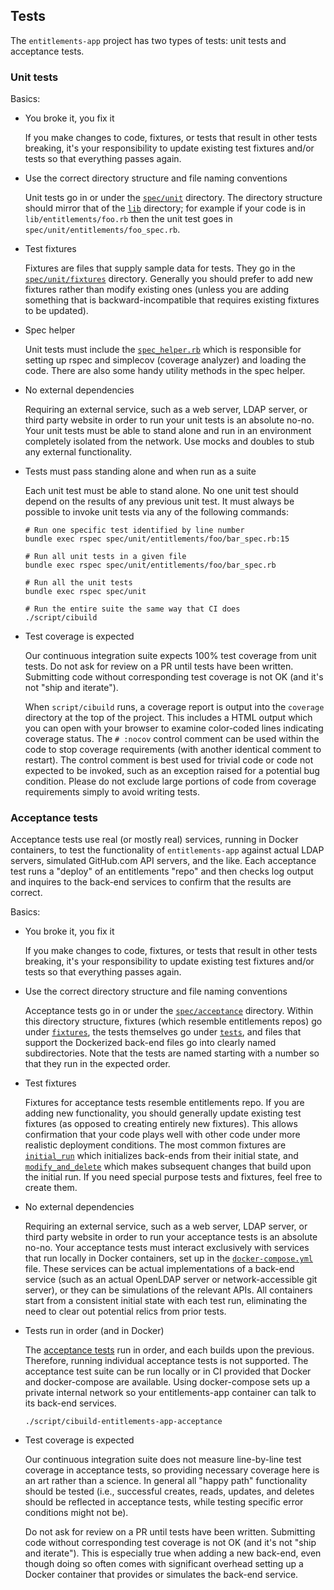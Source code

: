 ## Tests

The `entitlements-app` project has two types of tests: unit tests and acceptance tests.

### Unit tests

Basics:

- You broke it, you fix it

  If you make changes to code, fixtures, or tests that result in other tests breaking, it's your responsibility to update existing test fixtures and/or tests so that everything passes again.

- Use the correct directory structure and file naming conventions

  Unit tests go in or under the [`spec/unit`](/spec/unit) directory. The directory structure should mirror that of the [`lib`](/lib) directory; for example if your code is in `lib/entitlements/foo.rb` then the unit test goes in `spec/unit/entitlements/foo_spec.rb`.

- Test fixtures

  Fixtures are files that supply sample data for tests. They go in the [`spec/unit/fixtures`](/spec/unit/fixtures) directory. Generally you should prefer to add new fixtures rather than modify existing ones (unless you are adding something that is backward-incompatible that requires existing fixtures to be updated).

- Spec helper

  Unit tests must include the [`spec_helper.rb`](/spec/unit/spec_helper.rb) which is responsible for setting up rspec and simplecov (coverage analyzer) and loading the code. There are also some handy utility methods in the spec helper.

- No external dependencies

  Requiring an external service, such as a web server, LDAP server, or third party website in order to run your unit tests is an absolute no-no. Your unit tests must be able to stand alone and run in an environment completely isolated from the network. Use mocks and doubles to stub any external functionality.

- Tests must pass standing alone and when run as a suite

  Each unit test must be able to stand alone. No one unit test should depend on the results of any previous unit test. It must always be possible to invoke unit tests via any of the following commands:

    ```shell
    # Run one specific test identified by line number
    bundle exec rspec spec/unit/entitlements/foo/bar_spec.rb:15

    # Run all unit tests in a given file
    bundle exec rspec spec/unit/entitlements/foo/bar_spec.rb

    # Run all the unit tests
    bundle exec rspec spec/unit

    # Run the entire suite the same way that CI does
    ./script/cibuild
    ```

- Test coverage is expected

  Our continuous integration suite expects 100% test coverage from unit tests. Do not ask for review on a PR until tests have been written. Submitting code without corresponding test coverage is not OK (and it's not "ship and iterate").

  When `script/cibuild` runs, a coverage report is output into the `coverage` directory at the top of the project. This includes a HTML output which you can open with your browser to examine color-coded lines indicating coverage status. The `# :nocov` control comment can be used within the code to stop coverage requirements (with another identical comment to restart). The control comment is best used for trivial code or code not expected to be invoked, such as an exception raised for a potential bug condition. Please do not exclude large portions of code from coverage requirements simply to avoid writing tests.

### Acceptance tests

Acceptance tests use real (or mostly real) services, running in Docker containers, to test the functionality of `entitlements-app` against actual LDAP servers, simulated GitHub.com API servers, and the like. Each acceptance test runs a "deploy" of an entitlements "repo" and then checks log output and inquires to the back-end services to confirm that the results are correct.

Basics:

- You broke it, you fix it

  If you make changes to code, fixtures, or tests that result in other tests breaking, it's your responsibility to update existing test fixtures and/or tests so that everything passes again.

- Use the correct directory structure and file naming conventions

  Acceptance tests go in or under the [`spec/acceptance`](/spec/acceptance) directory. Within this directory structure, fixtures (which resemble entitlements repos) go under [`fixtures`](/spec/acceptance/fixtures), the tests themselves go under [`tests`](/spec/acceptance/tests), and files that support the Dockerized back-end files go into clearly named subdirectories. Note that the tests are named starting with a number so that they run in the expected order.

- Test fixtures

  Fixtures for acceptance tests resemble entitlements repo. If you are adding new functionality, you should generally update existing test fixtures (as opposed to creating entirely new fixtures). This allows confirmation that your code plays well with other code under more realistic deployment conditions. The most common fixtures are [`initial_run`](/spec/acceptance/fixtures/initial_run) which initializes back-ends from their initial state, and [`modify_and_delete`](/spec/acceptance/fixtures/modify_and_delete) which makes subsequent changes that build upon the initial run. If you need special purpose tests and fixtures, feel free to create them.

- No external dependencies

  Requiring an external service, such as a web server, LDAP server, or third party website in order to run your acceptance tests is an absolute no-no. Your acceptance tests must interact exclusively with services that run locally in Docker containers, set up in the [`docker-compose.yml`](/spec/acceptance/docker-compose.yml) file. These services can be actual implementations of a back-end service (such as an actual OpenLDAP server or network-accessible git server), or they can be simulations of the relevant APIs. All containers start from a consistent initial state with each test run, eliminating the need to clear out potential relics from prior tests.

- Tests run in order (and in Docker)

  The [acceptance tests](/spec/acceptance/tests) run in order, and each builds upon the previous. Therefore, running individual acceptance tests is not supported. The acceptance test suite can be run locally or in CI provided that Docker and docker-compose are available. Using docker-compose sets up a private internal network so your entitlements-app container can talk to its back-end services.

    ```shell
    ./script/cibuild-entitlements-app-acceptance
    ```

- Test coverage is expected

  Our continuous integration suite does not measure line-by-line test coverage in acceptance tests, so providing necessary coverage here is an art rather than a science. In general all "happy path" functionality should be tested (i.e., successful creates, reads, updates, and deletes should be reflected in acceptance tests, while testing specific error conditions might not be).

  Do not ask for review on a PR until tests have been written. Submitting code without corresponding test coverage is not OK (and it's not "ship and iterate"). This is especially true when adding a new back-end, even though doing so often comes with significant overhead setting up a Docker container that provides or simulates the back-end service.
